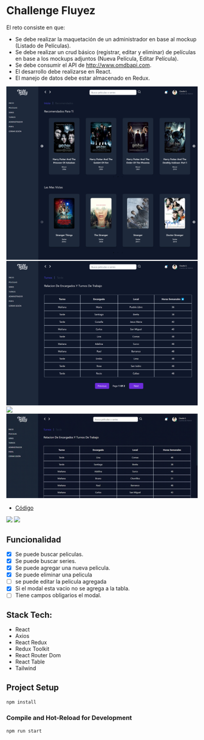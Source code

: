 # Challenge Fluyez

El reto consiste en que:
- Se debe realizar la maquetación de un administrador en base al mockup (Listado de Películas).
- Se debe realizar un crud básico (registrar, editar y eliminar) de películas en base a los mockups adjuntos (Nueva Película, Editar Película).
- Se debe consumir el API de http://www.omdbapi.com.
- El desarrollo debe realizarse en React.
- El manejo de datos debe estar almacenado en Redux.

![](src/assets/localhost_3000_administrador%20(6).png)
![](src/assets/localhost_3000_%20(10).png)
![](src/assets/screen-recorder-mon-feb-21-2022-08-06-52%20(1).gif)
![](src/assets/screen-recorder-mon-feb-21-2022-08-09-03.gif)

- [Código](https://github.com/Alemapyapur/Challenge-Fluyez)


![](src/assets/screen-recorder-mon-feb-21-2022-08-07-58_1.gif)
![](src/assets/screen-recorder-mon-feb-21-2022-08-08-28_1.gif)
## Funcionalidad


- [X] Se puede buscar peliculas.
- [X] Se puede buscar series.
- [X] Se puede agregar una nueva pelicula.
- [X] Se puede eliminar una pelicula
- [ ] se puede editar la pelicula agregada
- [X] Si el modal esta vacio no se agrega a la tabla.
- [ ] Tiene campos obligarios el modal.

## Stack Tech:
- React
- Axios
- React Redux
- Redux Toolkit
- React Router Dom
- React Table
- Tailwind


## Project Setup

```sh
npm install
```

### Compile and Hot-Reload for Development

```sh
npm run start
```
